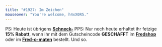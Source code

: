 ```yaml
---
title: "#1927: Im Zeichen"
mouseover: "You're welcome, h4xX0R5."
---
```


PS:
Heute ist übrigens <a href="http://www.fonflatter.de/kalender"><strong>Schneck-</strong></a>
PPS:
Nur noch heute erhaltet ihr fetzige <strong>15% Rabatt</strong>, wenn ihr mit dem Gutscheincode <strong>GESCHAFFT</strong> im <a href="http://fredshop.spreadshirt.net/"><strong>Fredshop</strong></a> oder im <a href="http://fred-o-mat.spreadshirt.net/"><strong>Fred-o-maten</strong></a> bestellt.
Und so.

